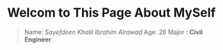 # Welcom to This Page About MySelf
> Name: *Sayefdeen Khalil Ibrahim Alrawad* 
> Age: 26 
> Major : **Civil Engineer**
